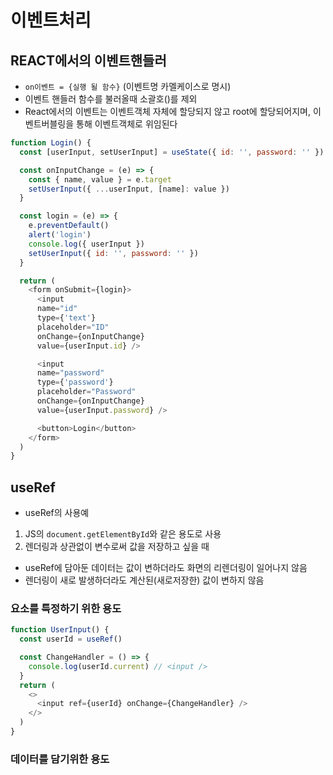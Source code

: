 # 이벤트처리 

## REACT에서의 이벤트핸들러

- `on이벤트 = {실행 될 함수}` (이벤트명 카멜케이스로 명시)
- 이벤트 핸들러 함수를 불러올때 소괄호()를 제외
- React에서의 이벤트는 이벤트객체 자체에 할당되지 않고 root에 할당되어지며, 이벤트버블링을 통해 이벤트객체로 위임된다

```js
function Login() {
  const [userInput, setUserInput] = useState({ id: '', password: '' })

  const onInputChange = (e) => {
    const { name, value } = e.target
    setUserInput({ ...userInput, [name]: value })
  }

  const login = (e) => {
    e.preventDefault()
    alert('login')
    console.log({ userInput })
    setUserInput({ id: '', password: '' })
  }

  return (
    <form onSubmit={login}>
      <input 
      name="id" 
      type={'text'} 
      placeholder="ID" 
      onChange={onInputChange} 
      value={userInput.id} />

      <input 
      name="password" 
      type={'password'} 
      placeholder="Password" 
      onChange={onInputChange} 
      value={userInput.password} />

      <button>Login</button>
    </form>
  )
}
```

## useRef

- useRef의 사용예
1. JS의 `document.getElementById`와 같은 용도로 사용
2. 렌더링과 상관없이 변수로써 값을 저장하고 싶을 때
 - useRef에 담아둔 데이터는 값이 변하더라도 화면의 리렌더링이 일어나지 않음
 - 렌더링이 새로 발생하더라도 계산된(새로저장한) 값이 변하지 않음

### 요소를 특정하기 위한 용도

```js
function UserInput() {
  const userId = useRef()

  const ChangeHandler = () => {
    console.log(userId.current) // <input />
  }
  return (
    <>
      <input ref={userId} onChange={ChangeHandler} />
    </>
  )
}
```

### 데이터를 담기위한 용도

```js
```